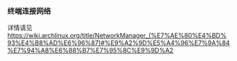 ### 终端连接网络

详情请见 https://wiki.archlinux.org/title/NetworkManager_(%E7%AE%80%E4%BD%93%E4%B8%AD%E6%96%87)#%E9%A2%9D%E5%A4%96%E7%9A%84%E7%94%A8%E6%88%B7%E7%95%8C%E9%9D%A2